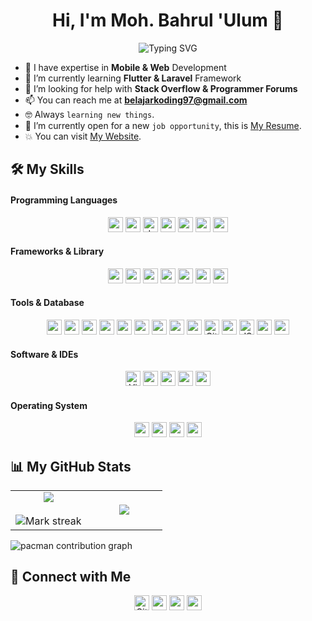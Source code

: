 <h1 align="center">Hi, I'm Moh. Bahrul 'Ulum 👋</h1>
<p align="center" href="https://git.io/typing-svg"><img src="https://readme-typing-svg.herokuapp.com?font=Fira+Code&size=24&pause=1000&color=1BDCFF&center=true&vCenter=true&width=435&lines=Welcome+to+my+GitHub+Profile!;I'm+a+Software+Engineer;Mobile+%26+Web+Developer" alt="Typing SVG"/></p>

- 🧛 I have expertise in **Mobile & Web** Development
- 🌱 I’m currently learning **Flutter & Laravel** Framework
- 👯 I’m looking for help with **Stack Overflow & Programmer Forums**
- 📫 You can reach me at **belajarkoding97@gmail.com**
- :nerd_face: Always `learning new things`.
- :thinking: I’m currently open for a new `job opportunity`, this is [My Resume](#).
- :boom: You can visit [My Website](#).

<!-- ###

<picture>
  <source media="(prefers-color-scheme: dark)" srcset="https://raw.githubusercontent.com/ulumdev/ulumdev/output/pacman-contribution-graph-dark.svg">
  <source media="(prefers-color-scheme: light)" srcset="https://raw.githubusercontent.com/ulumdev/ulumdev/output/pacman-contribution-graph.svg">
  <img alt="pacman contribution graph" src="https://raw.githubusercontent.com/ulumdev/ulumdev/output/pacman-contribution-graph.svg">
</picture> -->

## 🛠️ My Skills

#### Programming Languages

<div align="center">
  <img src="https://img.shields.io/badge/Dart-0175C2?style=plastic&logo=dart&logoColor=white" height="24px"/>
  <img src="https://img.shields.io/badge/Kotlin-B125EA?style=plastic&logo=kotlin&logoColor=white" height="24px"/>
  <img alt="Java" src="https://img.shields.io/badge/Java-%23007396.svg?style=plastic&logo=java&logoColor=white" height="24px">
  <img src="https://img.shields.io/badge/-PHP-6363ff?style=plastic&logo=php&logoColor=ffffff" height="24px">
  <img src = "https://img.shields.io/badge/-HTML5-E34F26?style=plastic&logo=html5&logoColor=white" height="24px"/> 
  <img src = "https://img.shields.io/badge/-CSS3-1572B6?style=plastic&logo=css3&logoColor=white" height="24px"/>
  <img src="https://img.shields.io/badge/-JavaScript-eed718?style=plastic&logo=javascript&logoColor=ffffff" height="24px"/>
</div>

#### Frameworks & Library

<div align="center">
  <img src="https://img.shields.io/badge/Flutter-02569B?style=plastic&logo=flutter&logoColor=white" height="24px"/>
  <img src="https://img.shields.io/badge/Jetpack%20Compose-4285F4?style=plastic&logo=Jetpack%20Compose&logoColor=white" height="24px"/>
  <img src="http://img.shields.io/badge/-Laravel-ff3c00?style=plastic&logo=laravel&logoColor=white" height="24px"/> 
  <img src="https://img.shields.io/badge/-Bootstrap-563D7C?style=plastic&logo=bootstrap&logoColor=white" height="24px"/>
  <img src="https://img.shields.io/badge/firebase-ffca28?style=plastic&logo=firebase&logoColor=black" height="24px"/>
  <img src="https://img.shields.io/badge/Font_Awesome-339AF0?style=plastic&logo=fontawesome&logoColor=white" height="24px"/>
  <img src="https://img.shields.io/badge/Material%20UI-007FFF?style=plastic&logo=mui&logoColor=white" height="24px"/>
</div>

#### Tools & Database

<div align="center">
  <img src="https://img.shields.io/badge/MySQL-005C84?style=plastic&logo=mysql&logoColor=white" height="24px"/>
  <img src="https://img.shields.io/badge/Sqlite-003B57?style=plastic&logo=sqlite&logoColor=white" height="24px"/>
  <img src="https://img.shields.io/badge/phpmyadmin-6C78AF?style=plastic&logo=phpmyadmin&logoColor=white" height="24px"/>
  <img src="http://img.shields.io/badge/-Laragon-429aff?style=plastic&logo=laragon&logoColor=white" height="24px"/>
  <img src="https://img.shields.io/badge/-XAMPP-ff9900?style=plastic&logo=xampp&logoColor=white" height="24px"/>
  <img src="https://img.shields.io/badge/Apache-D22128?style=plastic&logo=Apache&logoColor=white" height="24px"/>
  <img src="https://img.shields.io/badge/Nginx-009639?style=plastic&logo=nginx&logoColor=white" height="24px"/>
  <img src="https://img.shields.io/badge/ngrok-140648?style=plastic&logo=Ngrok&logoColor=white" height="24px"/>
  <img src="https://img.shields.io/badge/Composer-885630?style=plastic&logo=Composer&logoColor=white" height="24px"/>
  <img alt="Git" src="https://img.shields.io/badge/Git%20-%23F05033.svg?style=pplastic&logo=git&logoColor=white" height="24px">
  <img src="https://img.shields.io/badge/Postman-FF6C37?style=plastic&logo=Postman&logoColor=white" height="24px"/>
  <img alt="JSON" img src="https://img.shields.io/badge/json-%23000000.svg?style=plastic&logo=json&logoColor=white" height="24px">
  <img src="https://img.shields.io/badge/gradle-02303A?style=plastic&logo=gradle&logoColor=white" height="24px"/>
  <img src="https://img.shields.io/badge/OpenJDK-ED8B00?style=plastic&logo=openjdk&logoColor=white" height="24px"/>
</div>

#### Software & IDEs

<div align="center">
<img alt="Visual Studio Code" src="https://img.shields.io/badge/Visual%20Studio%20Code-0078d7.svg?style=plastic&logo=visual-studio-code&logoColor=white" height="24px">
<img src="https://img.shields.io/badge/Android_Studio-3DDC84?style=plastic&logo=android-studio&logoColor=white" height="24px"/>
<img src="https://img.shields.io/badge/IntelliJ_IDEA-000000.svg?style=plastic&logo=intellij-idea&logoColor=white" height="24px"/>
<img src="https://img.shields.io/badge/Notepad++-90E59A.svg?style=plastic&logo=notepad%2B%2B&logoColor=black" height="24px"/>
<img src="https://img.shields.io/badge/sublime_text-%23575757.svg?&style=plastic&logo=sublime-text&logoColor=important" height="24px"/>
</div>

#### Operating System

<div align="center">
<img src="https://img.shields.io/badge/Windows-0078D6?style=plastic&logo=windows&logoColor=white" height="24px"/>
<img src="https://img.shields.io/badge/Linux-FCC624?style=plastic&logo=linux&logoColor=black" height="24px"/>
<img src="https://img.shields.io/badge/Ubuntu-E95420?style=plastic&logo=ubuntu&logoColor=white" height="24px"/>
<img src="https://img.shields.io/badge/Android-3DDC84?style=plastic&logo=android&logoColor=white" height="24px"/>
</div>

## 📊 My GitHub Stats

<table align="center" border="0">
<tr border="none">
<td width="50%" align="center" border="0">
  <img  align="center"  src="https://github-readme-stats.vercel.app/api?username=ulumdev&theme=algolia&show_icons=true&count_private=true" />
  <br></br>
  <img  title="🔥 Get streak stats for your profile at git.io/streak-stats" alt="Mark streak" src="https://github-readme-streak-stats.herokuapp.com/?user=ulumdev&theme=algolia" /> 
</td>
<td width="50%" align="center" border="0">
  <img  align="center"  src="https://github-readme-stats.anuraghazra1.vercel.app/api/top-langs/?username=ulumdev&theme=algolia&hide_border=false&no-bg=true&no-frame=true&langs_count=6"/>
</td>

</tr>
<tr>
<!-- <td colspan="2" align="center" border="0">
<picture>
  <source media="(prefers-color-scheme: dark)" srcset="https://raw.githubusercontent.com/ulumdev/ulumdev/output/pacman-contribution-graph-dark.svg">
  <source media="(prefers-color-scheme: light)" srcset="https://raw.githubusercontent.com/ulumdev/ulumdev/output/pacman-contribution-graph.svg">
  <img alt="pacman contribution graph" src="https://raw.githubusercontent.com/ulumdev/ulumdev/output/pacman-contribution-graph.svg">
</picture>
</td> -->
</tr>
</table>

<picture>
  <source media="(prefers-color-scheme: dark)" srcset="https://raw.githubusercontent.com/ulumdev/ulumdev/output/pacman-contribution-graph-dark.svg">
  <source media="(prefers-color-scheme: light)" srcset="https://raw.githubusercontent.com/ulumdev/ulumdev/output/pacman-contribution-graph.svg">
  <img alt="pacman contribution graph" src="https://raw.githubusercontent.com/ulumdev/ulumdev/output/pacman-contribution-graph.svg">
</picture>

<!-- <img src="https://raw.githubusercontent.com/ulumdev/ulumdev/output/snake.svg" alt="Snake animation" /> -->

###

## 🤝 Connect with Me

<p align="center">
    <a href="https://github.com/ulumdev/" target="blank"><img src="https://img.shields.io/badge/GitHub-100000?style=plastic&logo=github&logoColor=white" alt="GitHub" height="24px"/></a>
    <a href="https://www.instagram.com/ulumbahrul_15/" target="blank"><img src="https://img.shields.io/badge/Instagram-E4405F?style=plastic&logo=instagram&logoColor=white" height="24px"/></a>
    <a href="https://www.linkedin.com/in/moh-bahrul-ulum-463177355/" target="blank"><img src="https://img.shields.io/badge/LinkedIn-0077B5?style=plastic&logo=linkedin&logoColor=white" height="24px"/></a>
    <!-- <a href=""><img src="https://img.shields.io/static/v1?message=Discord&logo=discord&label=&color=7289DA&logoColor=white&labelColor=&style=plastic" alt="discord logo" height="24px"/></a> -->
    <a href="mailto:belajarkoding97@gmail.com"><img src="https://img.shields.io/static/v1?message=Gmail&logo=gmail&label=&color=D14836&logoColor=white&labelColor=&style=plastic" alt="gmail logo" height="24px"/></a>
    <!-- <a href=""><img src="" height="24px"/></a>
    <a href=""><img src="" height="24px"/></a>
    <a href=""><img src="" height="24px"/></a> -->
</p>
